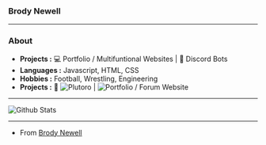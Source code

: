 ### Brody Newell

---------------------------------------------------------------------------------------------------------------------------------------------------------------------------------
### About

-  **Projects :** 💻 Portfolio / Multifuntional Websites | 🤖 Discord Bots
-  **Languages :** Javascript, HTML, CSS
-  **Hobbies :** Football, Wrestling, Engineering
-  **Projects :** 🤖 ![Plutoro](https://www.plutoro.com/) | ![Portfolio / Forum Website](https://www.brodynewell.com/)

---------------------------------------------------------------------------------------------------------------------------------------------------------------------------------

![Github Stats](https://github-readme-stats.vercel.app/api?username=brodyn8&show_icons=true)

---------------------------------------------------------------------------------------------------------------------------------------------------------------------------------


- From [Brody Newell](https://github.com/brodyn8)
